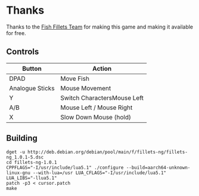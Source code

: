 # Thanks
Thanks to the [Fish Fillets Team](https://fillets.sourceforge.net/) for making this game and making it available for free.

## Controls

| Button | Action |
|--|--| 
|DPAD| Move Fish|
|Analogue Sticks| Mouse Movement| 
|Y| Switch CharactersMouse Left|
|A/B| Mouse Left / Mouse Right|
|X| Slow Down Mouse (hold) 

## Building

```
dget -u http://deb.debian.org/debian/pool/main/f/fillets-ng/fillets-ng_1.0.1-5.dsc
cd fillets-ng-1.0.1
CPPFLAGS="-I/usr/include/lua5.1" ./configure --build=aarch64-unknown-linux-gnu --with-lua=/usr LUA_CFLAGS="-I/usr/include/lua5.1" LUA_LIBS="-llua5.1"
patch -p3 < cursor.patch
make
```
